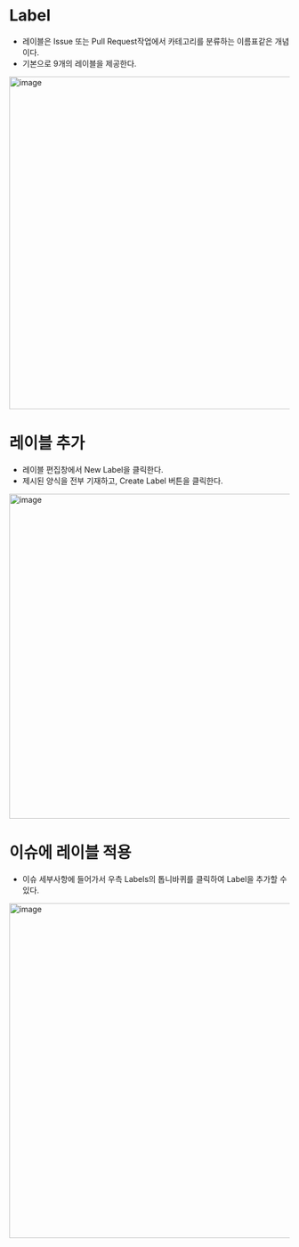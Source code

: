 # Label
- 레이블은 Issue 또는 Pull Request작업에서 카테고리를 분류하는 이름표같은 개념이다.
- 기본으로 9개의 레이블을 제공한다.
<img width="598" alt="image" src="https://user-images.githubusercontent.com/101856066/204593243-105a1ddc-9b97-4ddf-ae14-8200ed905fde.png">

# 레이블 추가
- 레이블 편집창에서 New Label을 클릭한다.
- 제시된 양식을 전부 기재하고, Create Label 버튼을 클릭한다.
<img width="584" alt="image" src="https://user-images.githubusercontent.com/101856066/204593392-690381e2-0f3e-4407-8d6a-4c4b62efa531.png">

# 이슈에 레이블 적용
- 이슈 세부사항에 들어가서 우측 Labels의 톱니바퀴를 클릭하여 Label을 추가할 수 있다.
<img width="602" alt="image" src="https://user-images.githubusercontent.com/101856066/204593757-074fdd29-f750-4f33-92ff-f1fad89a7019.png">
